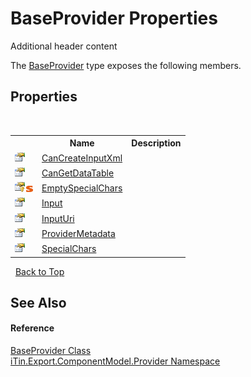 # BaseProvider Properties
Additional header content 

The <a href="f3556fb2-c7e1-5904-974e-18f789583e49">BaseProvider</a> type exposes the following members.


## Properties
&nbsp;<table><tr><th></th><th>Name</th><th>Description</th></tr><tr><td>![Public property](media/pubproperty.gif "Public property")</td><td><a href="839acdd8-b0bb-21f4-11c5-a0a38f59a028">CanCreateInputXml</a></td><td /></tr><tr><td>![Public property](media/pubproperty.gif "Public property")</td><td><a href="5d650e6b-9a02-c3f5-8195-4b094016883d">CanGetDataTable</a></td><td /></tr><tr><td>![Protected property](media/protproperty.gif "Protected property")![Static member](media/static.gif "Static member")</td><td><a href="b53bd640-d498-667a-2b59-006a2fe1a526">EmptySpecialChars</a></td><td /></tr><tr><td>![Public property](media/pubproperty.gif "Public property")</td><td><a href="17e8077a-5c63-7f57-eb35-72ee444c4a39">Input</a></td><td /></tr><tr><td>![Public property](media/pubproperty.gif "Public property")</td><td><a href="7ba5d9db-f3e7-89a5-9f32-468f9ee33bdc">InputUri</a></td><td /></tr><tr><td>![Public property](media/pubproperty.gif "Public property")</td><td><a href="b9f8be6e-3e22-4d88-a9b9-e0fb9758030f">ProviderMetadata</a></td><td /></tr><tr><td>![Public property](media/pubproperty.gif "Public property")</td><td><a href="5b083e35-2327-bfdd-1d1d-56e38ee4dbcb">SpecialChars</a></td><td /></tr></table>&nbsp;
<a href="#baseprovider-properties">Back to Top</a>

## See Also


#### Reference
<a href="f3556fb2-c7e1-5904-974e-18f789583e49">BaseProvider Class</a><br /><a href="723a96b5-5779-2554-cf17-05149bfcb802">iTin.Export.ComponentModel.Provider Namespace</a><br />